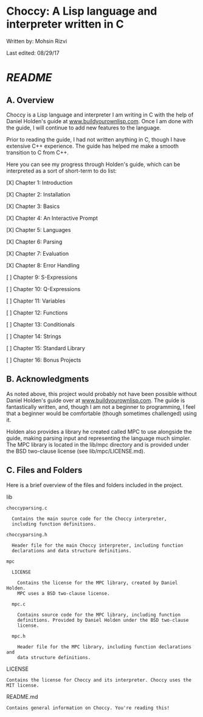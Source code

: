 # Choccy: A Lisp language and interpreter written in C
Written by: Mohsin Rizvi

Last edited: 08/29/17

# *README*

## A. Overview

Choccy is a Lisp language and interpreter I am writing in C with the help
of Daniel Holden's guide at www.buildyourownlisp.com. Once I am done with
the guide, I will continue to add new features to the language.

Prior to reading the guide, I had not written anything in C, though I have
extensive C++ experience. The guide has helped me make a smooth transition
to C from C++. 

Here you can see my progress through Holden's guide, which can be interpreted
as a sort of short-term to do list:

[X] Chapter 1:  Introduction

[X] Chapter 2:  Installation

[X] Chapter 3:  Basics

[X] Chapter 4:  An Interactive Prompt

[X] Chapter 5:  Languages

[X] Chapter 6:  Parsing

[X] Chapter 7:  Evaluation

[X] Chapter 8:  Error Handling

[ ] Chapter 9:  S-Expressions

[ ] Chapter 10: Q-Expressions

[ ] Chapter 11: Variables

[ ] Chapter 12: Functions

[ ] Chapter 13: Conditionals

[ ] Chapter 14: Strings

[ ] Chapter 15: Standard Library

[ ] Chapter 16: Bonus Projects

## B. Acknowledgments

As noted above, this project would probably not have been possible without
Daniel Holden's guide over at www.buildyourownlisp.com. The guide is
fantastically written, and, though I am not a beginner to programming, I feel
that a beginner would be comfortable (though sometimes challenged) using it.

Holden also provides a library he created called MPC to use alongside the
guide, making parsing input and representing the language much simpler. The
MPC library is located in the lib/mpc directory and is provided under the
BSD two-clause license (see lib/mpc/LICENSE.md).

## C. Files and Folders

Here is a brief overview of the files and folders included in the project.

  lib

    choccyparsing.c

      Contains the main source code for the Choccy interpreter,
      including function definitions.

    choccyparsing.h

      Header file for the main Choccy interpreter, including function
      declarations and data structure definitions.

    mpc

      LICENSE

        Contains the license for the MPC library, created by Daniel Holden.
        MPC uses a BSD two-clause license.

      mpc.c

        Contains source code for the MPC library, including function
        definitions. Provided by Daniel Holden under the BSD two-clause
        license.

      mpc.h

        Header file for the MPC library, including function declarations and
        data structure definitions.

  LICENSE

    Contains the license for Choccy and its interpreter. Choccy uses the
    MIT license.

  README.md

    Contains general information on Choccy. You're reading this!
